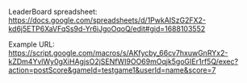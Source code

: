 LeaderBoard spreadsheet:  
https://docs.google.com/spreadsheets/d/1PwkAISzG2FX2-kd6j5ETP6XaVFqSs9d-Yr6iJgoOqoQ/edit#gid=1688103552

Example URL:  
https://script.google.com/macros/s/AKfycby_66cv7hxuwGnRYx2-kZDm4YvlWy0gXiHAgjsO2jSENfWI9OO69mOqjk5goGIEr1rf5Q/exec?action=postScore&gameId=testgame1&userId=name&score=7
